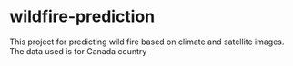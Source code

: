 # wildfire-prediction
This project for predicting wild fire based on climate and satellite images. The data used is for Canada country
